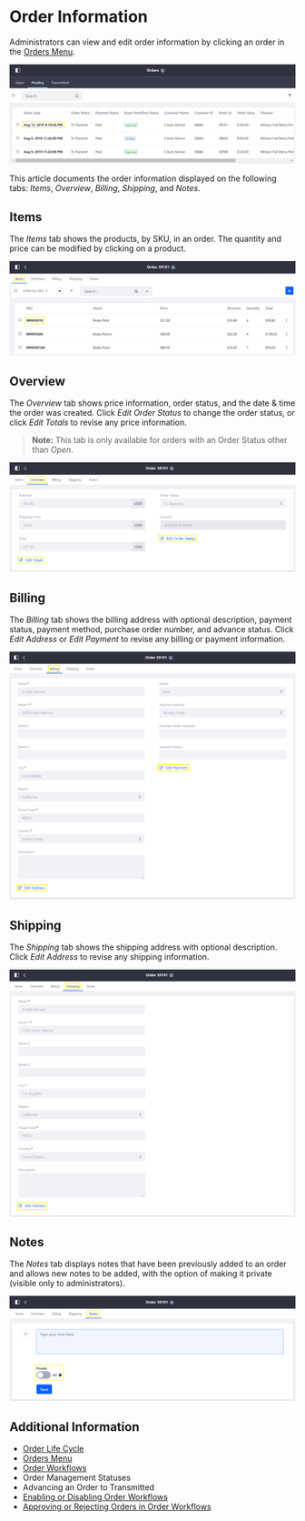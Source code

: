 # Order Information

Administrators can view and edit order information by clicking an order in the [Orders Menu](../orders-menu/README.md).

   ![Orders Menu](./order-information/images/01.png)

This article documents the order information displayed on the following tabs: *Items*, *Overview*, *Billing*, *Shipping*, and *Notes*.

## Items

The *Items* tab shows the products, by SKU, in an order. The quantity and price can be modified by clicking on a product.

   ![Items Tab](./order-information/images/02.png)

## Overview

The *Overview* tab shows price information, order status, and the date & time the order was created. Click *Edit Order Status* to change the order status, or click *Edit Totals* to revise any price information.
> **Note:** This tab is only available for orders with an Order Status other than _Open_.

   ![Overview Tab](./order-information/images/03.png)

## Billing

The *Billing* tab shows the billing address with optional description, payment status, payment method, purchase order number, and advance status. Click *Edit Address* or *Edit Payment* to revise any billing or payment information.

   ![Billing Tab](./order-information/images/04.png)

## Shipping

The *Shipping* tab shows the shipping address with optional description. Click *Edit Address* to revise any shipping information.

   ![Shipping Tab](./order-information/images/05.png)

## Notes

The *Notes* tab displays notes that have been previously added to an order and allows new notes to be added, with the option of making it private (visible only to administrators).

   ![Notes Tab](./order-information/images/06.png)

## Additional Information

* [Order Life Cycle](../order-life-cycle/README.md)
* [Orders Menu](../orders-menu/README.md)
* [Order Workflows](../order-workflows/README.md)
* Order Management Statuses
* Advancing an Order to Transmitted
* [Enabling or Disabling Order Workflows](../order-workflows/enabling-or-disabling-order-workflows/README.md)
* [Approving or Rejecting Orders in Order Workflows](../order-workflows/approving-or-rejecting-orders-in-order-workflows/README.md)
